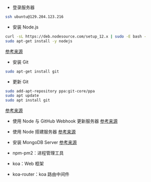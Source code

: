 - 登录服务器
```bash
ssh ubuntu@129.204.123.216
```

- 安装 Node.js
```bash
curl -sL https://deb.nodesource.com/setup_12.x | sudo -E bash -
sudo apt-get install -y nodejs
```
[参考来源](https://github.com/nodesource/distributions/blob/master/README.md)

- 安装 Git
```bash
sudo apt-get install git
```
- 更新 Git
```bash
sudo add-apt-repository ppa:git-core/ppa 
sudo apt update
sudo apt install git
```
[参考来源](https://git-scm.com/download/linux)

- 使用 Node 与 GitHub Webhook 更新服务器
[参考来源](https://cloud.tencent.com/developer/article/1360717)

- 使用 Node 搭建服务器
[参考来源](https://github.com/wmui/web-deploy/blob/master/bu-shu-hello-world.md)

- 安装 MongoDB Server
[参考来源](https://docs.mongodb.com/manual/tutorial/install-mongodb-on-ubuntu/)

- npm-pm2：进程管理工具
- koa：Web 框架
- koa-router：koa 路由中间件
